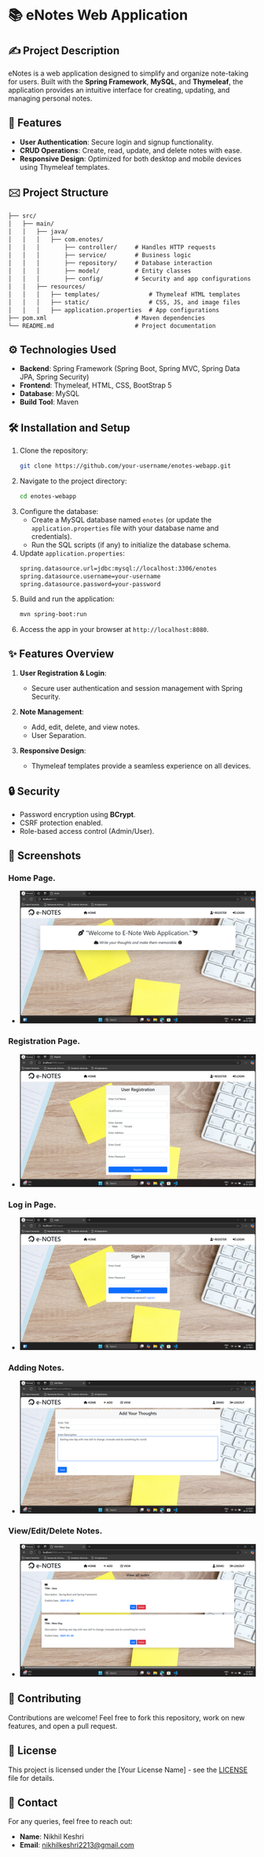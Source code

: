 # 📚 eNotes Web Application

## ✍️ Project Description

eNotes is a web application designed to simplify and organize note-taking for users. Built with the **Spring Framework**, **MySQL**, and **Thymeleaf**, the application provides an intuitive interface for creating, updating, and managing personal notes.

## 🚀 Features

- **User Authentication**: Secure login and signup functionality.
- **CRUD Operations**: Create, read, update, and delete notes with ease.
- **Responsive Design**: Optimized for both desktop and mobile devices using Thymeleaf templates.

## 🖂️ Project Structure

```plaintext
├── src/
│   ├── main/
│   │   ├── java/
│   │   │   ├── com.enotes/
│   │   │       ├── controller/     # Handles HTTP requests
│   │   │       ├── service/        # Business logic
│   │   │       ├── repository/     # Database interaction
│   │   │       ├── model/          # Entity classes
│   │   │       ├── config/         # Security and app configurations
│   │   ├── resources/
│   │   │   ├── templates/              # Thymeleaf HTML templates
│   │   │   ├── static/                 # CSS, JS, and image files
│   │   │   ├── application.properties  # App configurations
├── pom.xml                         # Maven dependencies
└── README.md                       # Project documentation
```

## ⚙️ Technologies Used

- **Backend**: Spring Framework (Spring Boot, Spring MVC, Spring Data JPA, Spring Security)
- **Frontend**: Thymeleaf, HTML, CSS, BootStrap 5
- **Database**: MySQL
- **Build Tool**: Maven

## 🛠️ Installation and Setup

1. Clone the repository:
   ```bash
   git clone https://github.com/your-username/enotes-webapp.git
   ```
2. Navigate to the project directory:
   ```bash
   cd enotes-webapp
   ```
3. Configure the database:
   - Create a MySQL database named `enotes` (or update the `application.properties` file with your database name and credentials).
   - Run the SQL scripts (if any) to initialize the database schema.
4. Update `application.properties`:
   ```properties
   spring.datasource.url=jdbc:mysql://localhost:3306/enotes
   spring.datasource.username=your-username
   spring.datasource.password=your-password
   ```
5. Build and run the application:
   ```bash
   mvn spring-boot:run
   ```
6. Access the app in your browser at `http://localhost:8080`.

## ✨ Features Overview

1. **User Registration & Login**:
   - Secure user authentication and session management with Spring Security.

2. **Note Management**:
   - Add, edit, delete, and view notes.
   - User Separation.

3. **Responsive Design**:
   - Thymeleaf templates provide a seamless experience on all devices.

## 🔒 Security

- Password encryption using **BCrypt**.
- CSRF protection enabled.
- Role-based access control (Admin/User).

## 🎨 Screenshots

### Home Page.
- ![home](img/home'.png)

### Registration Page.
-  ![Registration](img/resigration.png)

### Log in Page.
-  ![Login](img/login.png)

### Adding Notes.
-  ![Add notes](img/adding.png)

### View/Edit/Delete Notes.
-  ![CRUD](img/list.png)

## 🤝 Contributing

Contributions are welcome! Feel free to fork this repository, work on new features, and open a pull request.

## 📜 License

This project is licensed under the [Your License Name] - see the [LICENSE](LICENSE) file for details.

## 📧 Contact

For any queries, feel free to reach out:
- **Name**: Nikhil Keshri
- **Email**: nikhilkeshri2213@gmail.com
